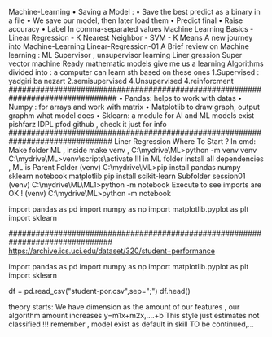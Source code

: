 Machine-Learning
•	Saving a Model :
•	Save the best predict as a binary in a file 
•	We save our model, then later load them 
•	Predict final 
•	Raise accuracy 
•	Label
            In comma-separated values
       Machine Learning Basics - Linear Regression - K Nearest Neighbor - SVM - K Means
A new journey into Machine-Learning
Linear-Regression-01 A Brief review on Machine learning : ML Supervisor , unsupervisor learning Liner gression Super vector machine Ready mathematic models give me us a learning Algorithms divided into : a computer can learn sth based on these ones 1.Supervised : yadgiri ba nezart 2.semisupervised 4.Unsupervised 4.reinforcment ################################################################################
 • Pandas: helps to work with datas • Numpy : for arrays and work with matrix • Matplotlib to draw graph, output graphm what model does • Sklearn: a module for AI and ML models exist pishfarz IDPL pfod github , check it just for info 
###############################################################################
Liner Regression
Where To Start ?
In cmd: Make folder ML , inside make venv , C:\mydrive\ML>python -m venv venv C:\mydrive\ML>venv\scripts\activate !!! in ML folder install all dependencies , ML is Parent Folder (venv) C:\mydrive\ML>pip install pandas numpy sklearn notebook matplotlib pip install scikit-learn Subfolder session01 (venv) C:\mydrive\ML\ML1>python -m notebook Execute to see imports are OK ! (venv) C:\mydrive\ML>python -m notebook

import pandas as pd import numpy as np import matplotlib.pyplot as plt import sklearn

###############################################################################
                          https://archive.ics.uci.edu/dataset/320/student+performance

import pandas as pd import numpy as np import matplotlib.pyplot as plt import sklearn

df = pd.read_csv("student-por.csv",sep=";") df.head()

theory starts: We have dimension as the amount of our features , our algorithm amount increases y=m1x+m2x,….+b This style just estimates not classified !!! remember , model exist as default in skill
TO be continued,…
